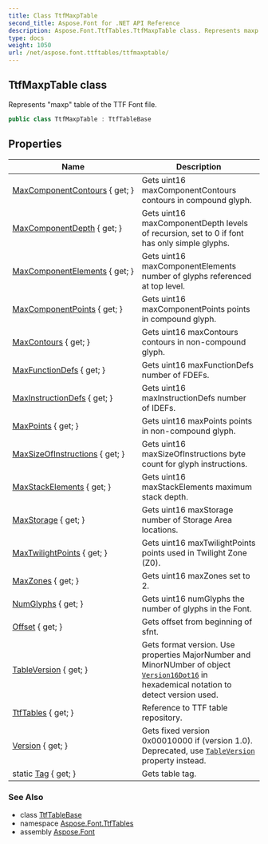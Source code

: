 ```yaml
---
title: Class TtfMaxpTable
second_title: Aspose.Font for .NET API Reference
description: Aspose.Font.TtfTables.TtfMaxpTable class. Represents maxp table of the TTF Font file
type: docs
weight: 1050
url: /net/aspose.font.ttftables/ttfmaxptable/
---
```

## TtfMaxpTable class

Represents "maxp" table of the TTF Font file.

```csharp
public class TtfMaxpTable : TtfTableBase
```

## Properties

| Name | Description |
| --- | --- |
| [MaxComponentContours](../../aspose.font.ttftables/ttfmaxptable/maxcomponentcontours/) { get; } | Gets uint16 maxComponentContours contours in compound glyph. |
| [MaxComponentDepth](../../aspose.font.ttftables/ttfmaxptable/maxcomponentdepth/) { get; } | Gets uint16 maxComponentDepth levels of recursion, set to 0 if font has only simple glyphs. |
| [MaxComponentElements](../../aspose.font.ttftables/ttfmaxptable/maxcomponentelements/) { get; } | Gets uint16 maxComponentElements number of glyphs referenced at top level. |
| [MaxComponentPoints](../../aspose.font.ttftables/ttfmaxptable/maxcomponentpoints/) { get; } | Gets uint16 maxComponentPoints points in compound glyph. |
| [MaxContours](../../aspose.font.ttftables/ttfmaxptable/maxcontours/) { get; } | Gets uint16 maxContours contours in non-compound glyph. |
| [MaxFunctionDefs](../../aspose.font.ttftables/ttfmaxptable/maxfunctiondefs/) { get; } | Gets uint16 maxFunctionDefs number of FDEFs. |
| [MaxInstructionDefs](../../aspose.font.ttftables/ttfmaxptable/maxinstructiondefs/) { get; } | Gets uint16 maxInstructionDefs number of IDEFs. |
| [MaxPoints](../../aspose.font.ttftables/ttfmaxptable/maxpoints/) { get; } | Gets uint16 maxPoints points in non-compound glyph. |
| [MaxSizeOfInstructions](../../aspose.font.ttftables/ttfmaxptable/maxsizeofinstructions/) { get; } | Gets uint16 maxSizeOfInstructions byte count for glyph instructions. |
| [MaxStackElements](../../aspose.font.ttftables/ttfmaxptable/maxstackelements/) { get; } | Gets uint16 maxStackElements maximum stack depth. |
| [MaxStorage](../../aspose.font.ttftables/ttfmaxptable/maxstorage/) { get; } | Gets uint16 maxStorage number of Storage Area locations. |
| [MaxTwilightPoints](../../aspose.font.ttftables/ttfmaxptable/maxtwilightpoints/) { get; } | Gets uint16 maxTwilightPoints points used in Twilight Zone (Z0). |
| [MaxZones](../../aspose.font.ttftables/ttfmaxptable/maxzones/) { get; } | Gets uint16 maxZones set to 2. |
| [NumGlyphs](../../aspose.font.ttftables/ttfmaxptable/numglyphs/) { get; } | Gets uint16 numGlyphs the number of glyphs in the Font. |
| [Offset](../../aspose.font.ttftables/ttftablebase/offset/) { get; } | Gets offset from beginning of sfnt. |
| [TableVersion](../../aspose.font.ttftables/ttfmaxptable/tableversion/) { get; } | Gets format version. Use properties MajorNumber and MinorNUmber of object [`Version16Dot16`](../../aspose.font.ttfcommon/version16dot16/) in hexademical notation to detect version used. |
| [TtfTables](../../aspose.font.ttftables/ttftablebase/ttftables/) { get; } | Reference to TTF table repository. |
| [Version](../../aspose.font.ttftables/ttfmaxptable/version/) { get; } | Gets fixed version 0x00010000 if (version 1.0). Deprecated, use [`TableVersion`](./tableversion/) property instead. |
| static [Tag](../../aspose.font.ttftables/ttfmaxptable/tag/) { get; } | Gets table tag. |

### See Also

* class [TtfTableBase](../ttftablebase/)
* namespace [Aspose.Font.TtfTables](../../aspose.font.ttftables/)
* assembly [Aspose.Font](../../)


